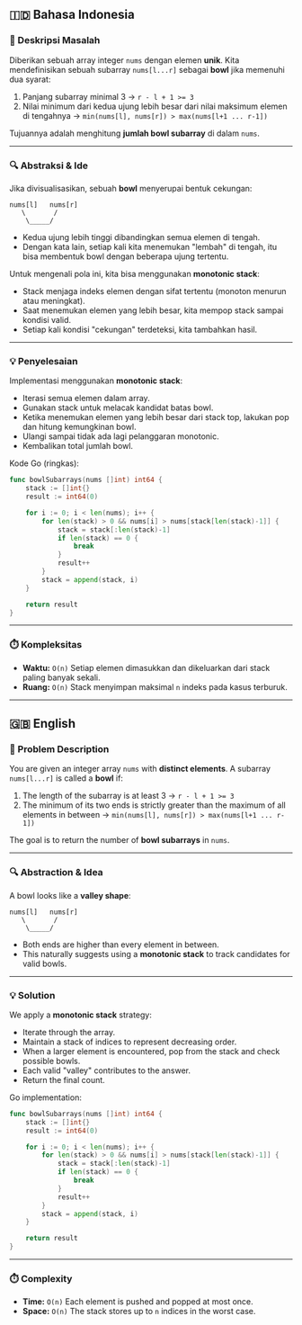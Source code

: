 ## 🇮🇩 Bahasa Indonesia

### 📌 Deskripsi Masalah

Diberikan sebuah array integer `nums` dengan elemen **unik**. Kita mendefinisikan sebuah subarray `nums[l...r]` sebagai **bowl** jika memenuhi dua syarat:

1. Panjang subarray minimal 3 → `r - l + 1 >= 3`
2. Nilai minimum dari kedua ujung lebih besar dari nilai maksimum elemen di tengahnya →
   `min(nums[l], nums[r]) > max(nums[l+1 ... r-1])`

Tujuannya adalah menghitung **jumlah bowl subarray** di dalam `nums`.

---

### 🔍 Abstraksi & Ide

Jika divisualisasikan, sebuah **bowl** menyerupai bentuk cekungan:

```
nums[l]   nums[r]
   \       /
    \_____/
```

* Kedua ujung lebih tinggi dibandingkan semua elemen di tengah.
* Dengan kata lain, setiap kali kita menemukan "lembah" di tengah, itu bisa membentuk bowl dengan beberapa ujung tertentu.

Untuk mengenali pola ini, kita bisa menggunakan **monotonic stack**:

* Stack menjaga indeks elemen dengan sifat tertentu (monoton menurun atau meningkat).
* Saat menemukan elemen yang lebih besar, kita mempop stack sampai kondisi valid.
* Setiap kali kondisi "cekungan" terdeteksi, kita tambahkan hasil.

---

### 💡 Penyelesaian

Implementasi menggunakan **monotonic stack**:

* Iterasi semua elemen dalam array.
* Gunakan stack untuk melacak kandidat batas bowl.
* Ketika menemukan elemen yang lebih besar dari stack top, lakukan pop dan hitung kemungkinan bowl.
* Ulangi sampai tidak ada lagi pelanggaran monotonic.
* Kembalikan total jumlah bowl.

Kode Go (ringkas):

```go
func bowlSubarrays(nums []int) int64 {
    stack := []int{}
    result := int64(0)

    for i := 0; i < len(nums); i++ {
        for len(stack) > 0 && nums[i] > nums[stack[len(stack)-1]] {
            stack = stack[:len(stack)-1]
            if len(stack) == 0 {
                break
            }
            result++
        }
        stack = append(stack, i)
    }

    return result
}
```

---

### ⏱️ Kompleksitas

* **Waktu:** `O(n)`
  Setiap elemen dimasukkan dan dikeluarkan dari stack paling banyak sekali.
* **Ruang:** `O(n)`
  Stack menyimpan maksimal `n` indeks pada kasus terburuk.

---

## 🇬🇧 English

### 📌 Problem Description

You are given an integer array `nums` with **distinct elements**.
A subarray `nums[l...r]` is called a **bowl** if:

1. The length of the subarray is at least 3 → `r - l + 1 >= 3`
2. The minimum of its two ends is strictly greater than the maximum of all elements in between →
   `min(nums[l], nums[r]) > max(nums[l+1 ... r-1])`

The goal is to return the number of **bowl subarrays** in `nums`.

---

### 🔍 Abstraction & Idea

A bowl looks like a **valley shape**:

```
nums[l]   nums[r]
   \       /
    \_____/
```

* Both ends are higher than every element in between.
* This naturally suggests using a **monotonic stack** to track candidates for valid bowls.

---

### 💡 Solution

We apply a **monotonic stack** strategy:

* Iterate through the array.
* Maintain a stack of indices to represent decreasing order.
* When a larger element is encountered, pop from the stack and check possible bowls.
* Each valid "valley" contributes to the answer.
* Return the final count.

Go implementation:

```go
func bowlSubarrays(nums []int) int64 {
    stack := []int{}
    result := int64(0)

    for i := 0; i < len(nums); i++ {
        for len(stack) > 0 && nums[i] > nums[stack[len(stack)-1]] {
            stack = stack[:len(stack)-1]
            if len(stack) == 0 {
                break
            }
            result++
        }
        stack = append(stack, i)
    }

    return result
}
```

---

### ⏱️ Complexity

* **Time:** `O(n)`
  Each element is pushed and popped at most once.
* **Space:** `O(n)`
  The stack stores up to `n` indices in the worst case.
